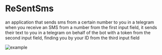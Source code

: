 # ReSentSms
an application that sends sms from a certain number to you in a telegram
when you receive an SMS from a number from the first input field, it sends their text to you in a telegram on behalf of the bot with a token from the second input field, finding you by your ID from the third input field

![example](https://github.com/Fisash/ReSentSms/app.jpg)
